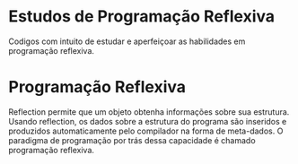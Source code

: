 # Estudos de Programação Reflexiva

  Codigos com intuito de estudar e aperfeiçoar as habilidades em programação reflexiva.

# Programação Reflexiva

  Reflection permite que um objeto obtenha informações sobre sua estrutura.
  Usando reflection, os dados sobre a estrutura do programa são inseridos e produzidos automaticamente pelo compilador na forma de meta-dados.
  O paradigma de programação por trás dessa capacidade é chamado programação reflexiva.
 
